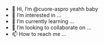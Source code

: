 - 👋 Hi, I’m @cuore-aspro yeahh baby
- 👀 I’m interested in ...
- 🌱 I’m currently learning ...
- 💞️ I’m looking to collaborate on ...
- 📫 How to reach me ...

<!---
cuore-aspro/cuore-aspro is a ✨ special ✨ repository because its `README.md` (this file) appears on your GitHub profile.
You can click the Preview link to take a look at your changes.
--->
